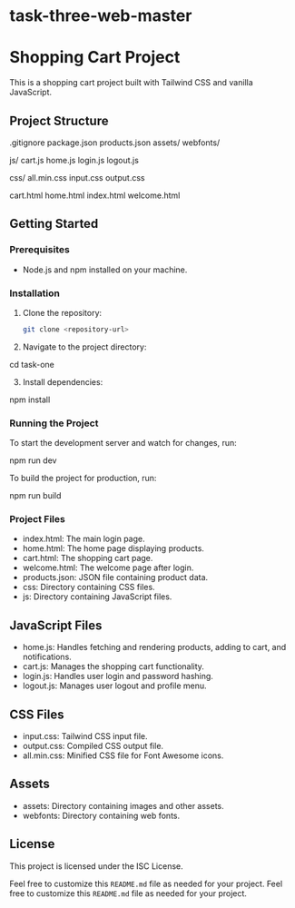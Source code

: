 # task-three-web-master
# Shopping Cart Project

This is a shopping cart project built with Tailwind CSS and vanilla JavaScript.

## Project Structure
.gitignore 
package.json 
products.json 
assets/
webfonts/

js/ 
 cart.js 
 home.js 
 login.js 
 logout.js 

css/ 
 all.min.css
 input.css 
 output.css 

cart.html 
home.html 
index.html 
welcome.html


## Getting Started

### Prerequisites

- Node.js and npm installed on your machine.

### Installation

1. Clone the repository:
   ```sh
   git clone <repository-url>


2. Navigate to the project directory:

cd task-one

3. Install dependencies:

npm install

### Running the Project
To start the development server and watch for changes, run:

npm run dev

To build the project for production, run:

npm run build

### Project Files
* index.html: The main login page.
* home.html: The home page displaying products.
* cart.html: The shopping cart page.
* welcome.html: The welcome page after login.
* products.json: JSON file containing product data.
* css: Directory containing CSS files.
* js: Directory containing JavaScript files.

## JavaScript Files
* home.js: Handles fetching and rendering products, adding to  cart, and notifications.
* cart.js: Manages the shopping cart functionality.
* login.js: Handles user login and password hashing.
* logout.js: Manages user logout and profile menu.

## CSS Files
* input.css: Tailwind CSS input file.
* output.css: Compiled CSS output file.
* all.min.css: Minified CSS file for Font Awesome icons.

## Assets
* assets: Directory containing images and other assets.
* webfonts: Directory containing web fonts.

## License
This project is licensed under the ISC License.


Feel free to customize this `README.md` file as needed for your project.
Feel free to customize this `README.md` file as needed for your project.
